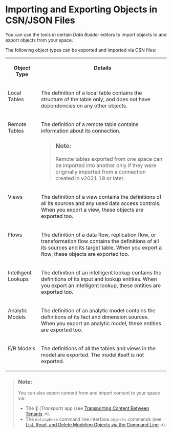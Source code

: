 <!-- loiof8ff0628c9fc49229740ffcd4d20e9aa -->

<link rel="stylesheet" type="text/css" href="../css/sap-icons.css"/>

# Importing and Exporting Objects in CSN/JSON Files

You can use the tools in certain *Data Builder* editors to import objects to and export objects from your space.

The following object types can be exported and imported via CSN files:


<table>
<tr>
<th valign="top">

Object Type

</th>
<th valign="top">

Details

</th>
</tr>
<tr>
<td valign="top">

Local Tables

</td>
<td valign="top">

The definition of a local table contains the structure of the table only, and does not have dependencies on any other objects.

</td>
</tr>
<tr>
<td valign="top">

Remote Tables

</td>
<td valign="top">

The definition of a remote table contains information about its connection.

> ### Note:  
> Remote tables exported from one space can be imported into another only if they were originally imported from a connection created in v2021.19 or later.



</td>
</tr>
<tr>
<td valign="top">

Views

</td>
<td valign="top">

The definition of a view contains the definitions of all its sources and any used data access controls. When you export a view, these objects are exported too.

</td>
</tr>
<tr>
<td valign="top">

Flows

</td>
<td valign="top">

The definition of a data flow, replication flow, or transformation flow contains the definitions of all its sources and its target table. When you export a flow, these objects are exported too.

</td>
</tr>
<tr>
<td valign="top">

Intelligent Lookups

</td>
<td valign="top">

The definition of an intelligent lookup contains the definitions of its input and lookup entities. When you export an intelligent lookup, these entities are exported too.

</td>
</tr>
<tr>
<td valign="top">

Analytic Models

</td>
<td valign="top">

The definition of an analytic model contains the definitions of its fact and dimension sources. When you export an analytic model, these entities are exported too.

</td>
</tr>
<tr>
<td valign="top">

E/R Models

</td>
<td valign="top">

The definitions of all the tables and views in the model are exported. The model itself is not exported.

</td>
</tr>
</table>

> ### Note:  
> You can also export content from and import content to your space via:
> 
> -   The <span class="FPA-icons"></span> \(*Transport*\) app \(see [Transporting Content Between Tenants](https://help.sap.com/viewer/9f36ca35bc6145e4acdef6b4d852d560/DEV_CURRENT/en-US/df12666cf98e41248ef2251c564b0166.html "Users with the DW Administrator or DW Space Administrator role can use the Transport app to transfer content between tenants via a private cloud storage area.") :arrow_upper_right:\).
> -   The `datasphere` command line interface `objects` commands \(see [List, Read, and Delete Modeling Objects via the Command Line](https://help.sap.com/viewer/9b8363ae47c347de9a027c0e5567a37a/DEV_CURRENT/en-US/6f5c65f209004751aa48f9682ee2ec45.html "You can list, read, and delete tables, views, and other modeling objects from the command line.") :arrow_upper_right:\).

